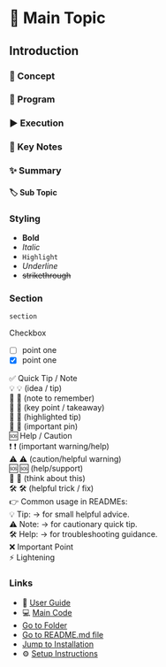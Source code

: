 


# 🚀 Main Topic

## Introduction

### 📘 Concept

### 📝 Program

### ▶️ Execution

### 📌 Key Notes

### ✨ Summary

#### 🏷️ Sub Topic

### Styling
 - **Bold**  
 - _Italic_
 - `Highlight`
 - _Underline_
 - ~~strikethrough~~

### Section 
    section

Checkbox
- [ ]  point one
- [x]  point one

✅ Quick Tip / Note  
💡 💡 (idea / tip)  
📝 📝 (note to remember)  
🔑 🔑 (key point / takeaway)  
🌟 🌟 (highlighted tip)  
📌 📌 (important pin)  
🆘 Help / Caution  
❗ ❗ (important warning/help)  
⚠️ ⚠️ (caution/helpful warning)  
🆘 🆘 (help/support)  
🤔 🤔 (think about this)  
🛠️ 🛠️ (helpful trick / fix)  
👉 Common usage in READMEs:  
💡 Tip: → for small helpful advice.  
⚠️ Note: → for cautionary quick tip.  
🛠️ Help: → for troubleshooting guidance.  
❌ Important Point  
 ⚡ Lightening
### Links
- 📖 [User Guide](docs/guide.md)
- 💻 [Main Code](src/Main.java)
- [Go to Folder](firstprogram/)
- [Go to README.md file](firstprogram/README.md)
- [Jump to Installation](#installation-guide)
- ⚙️ [Setup Instructions](docs/guide.md#setup-instructions)